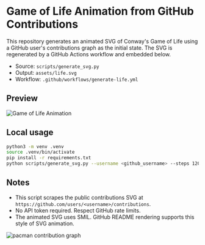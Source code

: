 # Game of Life Animation from GitHub Contributions

This repository generates an animated SVG of Conway's Game of Life using a GitHub user's contributions graph as the initial state. The SVG is regenerated by a GitHub Actions workflow and embedded below.

- Source: `scripts/generate_svg.py`
- Output: `assets/life.svg`
- Workflow: `.github/workflows/generate-life.yml`

## Preview

![Game of Life Animation](assets/life.svg)

## Local usage

```bash
python3 -m venv .venv
source .venv/bin/activate
pip install -r requirements.txt
python scripts/generate_svg.py --username <github_username> --steps 120 --frame-duration 0.08 --out assets/life.svg
```

## Notes
- This script scrapes the public contributions SVG at `https://github.com/users/<username>/contributions`.
- No API token required. Respect GitHub rate limits.
- The animated SVG uses SMIL. GitHub README rendering supports this style of SVG animation.

<picture>
  <source media="(prefers-color-scheme: dark)" srcset="https://raw.githubusercontent.com/carlosdelfino/carlosdelfino/output/game-of-live-contribution-graph-dark.svg">
  <source media="(prefers-color-scheme: light)" srcset="https://raw.githubusercontent.com/carlosdelfino/carlosdelfino/output/game-of-live-contribution-graph.svg">
  <img alt="pacman contribution graph" src="https://raw.githubusercontent.com/carlosdelfino/carlosdelfino/output/game-of-live-contribution-graph.svg">
</picture>